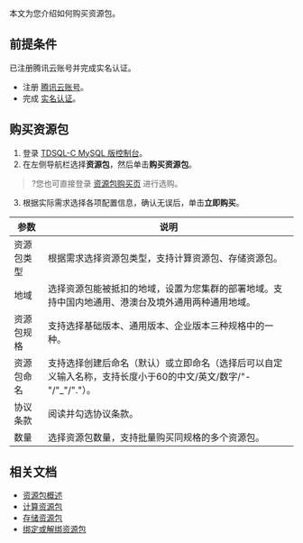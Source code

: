 本文为您介绍如何购买资源包。
## 前提条件
已注册腾讯云账号并完成实名认证。
- 注册 [腾讯云账号](https://www.tencentcloud.com/document/product/1098/50173)。
- 完成 [实名认证](https://www.tencentcloud.com/document/product/1098/50172)。

## 购买资源包
1. 登录 [TDSQL-C MySQL 版控制台](https://console.cloud.tencent.com/cynosdb/mysql)。
2. 在左侧导航栏选择**资源包**，然后单击**购买资源包**。
>?您也可直接登录 [资源包购买页](https://buy.tencentcloud.com/cynosdb?product=package) 进行选购。
>
3. 根据实际需求选择各项配置信息，确认无误后，单击**立即购买**。
<table>
<thead><tr><th>参数</th><th>说明</th></tr></thead>
<tbody><tr>
<td>资源包类型</td>
<td>根据需求选择资源包类型，支持计算资源包、存储资源包。</td></tr>
<tr>
<td>地域</td>
<td>选择资源包能被抵扣的地域，设置为您集群的部署地域。支持中国内地通用、港澳台及境外通用两种通用地域。</td></tr>
<tr>
<td>资源包规格</td>
<td>支持选择基础版本、通用版本、企业版本三种规格中的一种。</td>
</tr>
<tr>
<td>资源包命名</td>
<td>支持选择创建后命名（默认）或立即命名（选择后可以自定义输入名称，支持长度小于60的中文/英文/数字/"-"/"_"/"."）。</td>
</tr>
<tr>
<td>协议条款</td>
<td>阅读并勾选协议条款。</td>
</tr>
<tr>
<td>数量</td>
<td>选择资源包数量，支持批量购买同规格的多个资源包。</td>
</tr>
</tbody></table>


## 相关文档
- [资源包概述](https://www.tencentcloud.com/document/product/1098/55246)
- [计算资源包](https://www.tencentcloud.com/document/product/1098/55248)
- [存储资源包](https://www.tencentcloud.com/document/product/1098/55249)
- [绑定或解绑资源包](https://www.tencentcloud.com/document/product/1098/55250)











